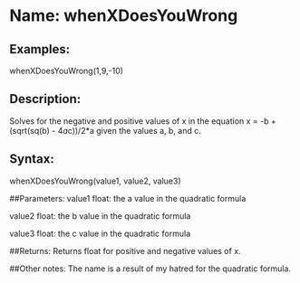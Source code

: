 # Name: whenXDoesYouWrong

## Examples:
whenXDoesYouWrong(1,9,-10)

## Description:
Solves for the negative and positive values of x in the equation x = -b + (sqrt(sq(b) - 4*a*c))/2*a given the values a, b, and c.

## Syntax:
whenXDoesYouWrong(value1, value2, value3)

##Parameters: 
value1     float: the a value in the quadratic formula

value2     float: the b value in the quadratic formula

value3     float: the c value in the quadratic formula

##Returns:
Returns float for positive and negative values of x.

##Other notes:
The name is a result of my hatred for the quadratic formula.
